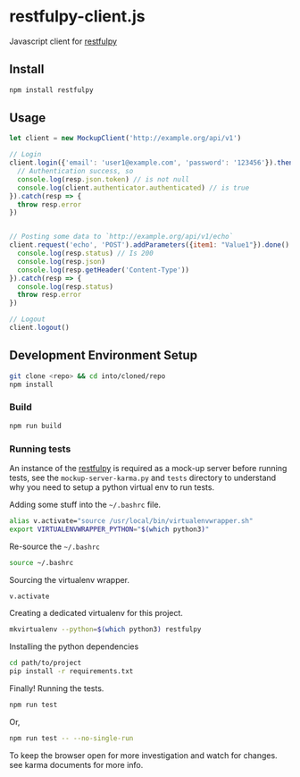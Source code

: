 restfulpy-client.js
===================

Javascript client for [restfulpy](https://github.com/pylover/restfulpy)


Install
-------

```bash
npm install restfulpy
```

Usage
-----

```javascript
let client = new MockupClient('http://example.org/api/v1')

// Login
client.login({'email': 'user1@example.com', 'password': '123456'}).then(resp => {
  // Authentication success, so
  console.log(resp.json.token) // is not null
  console.log(client.authenticator.authenticated) // is true
}).catch(resp => {
  throw resp.error
})


// Posting some data to `http://example.org/api/v1/echo`
client.request('echo', 'POST').addParameters({item1: "Value1"}).done().then((resp) => {
  console.log(resp.status) // Is 200
  console.log(resp.json)
  console.log(resp.getHeader('Content-Type'))
}).catch(resp => {
  console.log(resp.status)
  throw resp.error
})

// Logout
client.logout()
```

## Development Environment Setup

```bash
git clone <repo> && cd into/cloned/repo
npm install

```

### Build

```bash
npm run build
```

### Running tests

An instance of the [restfulpy](https://github.com/pylover/restfulpy) is required as a mock-up server before running
tests, see the `mockup-server-karma.py` and `tests` directory to understand why you need to setup a python virtual env
to run tests.


Adding some stuff into the `~/.bashrc` file.

```bash
alias v.activate="source /usr/local/bin/virtualenvwrapper.sh"
export VIRTUALENVWRAPPER_PYTHON="$(which python3)"
```

Re-source the `~/.bashrc`

```bash
source ~/.bashrc
```

Sourcing the virtualenv wrapper.

```bash
v.activate
```

Creating a dedicated virtualenv for this project.

```bash
mkvirtualenv --python=$(which python3) restfulpy
```

Installing the python dependencies

```bash
cd path/to/project
pip install -r requirements.txt
```

Finally! Running the tests.

```bash
npm run test
```

Or,

```bash
npm run test -- --no-single-run
```

To keep the browser open for more investigation and watch for changes. see karma documents for more info.
